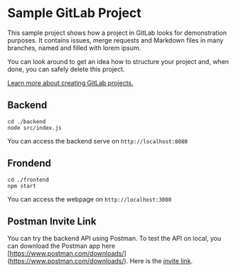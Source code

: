 # Sample GitLab Project

This sample project shows how a project in GitLab looks for demonstration purposes. It contains issues, merge requests and Markdown files in many branches,
named and filled with lorem ipsum.

You can look around to get an idea how to structure your project and, when done, you can safely delete this project.

[Learn more about creating GitLab projects.](https://docs.gitlab.com/ee/gitlab-basics/create-project.html)

## Backend
```
cd ./backend
node src/index.js
```
You can access the backend serve on `http://localhost:8080`


## Frondend
```
cd ./frontend
npm start
```
You can access the webpage on `http://localhost:3000`

## Postman Invite Link
You can try the backend API using Postman. 
To test the API on local, you can download the Postman app here [https://www.postman.com/downloads/] (https://www.postman.com/downloads/).
Here is the [invite link](https://app.getpostman.com/join-team?invite_code=012f6eb9d9992ef56d77477f6063192a&target_code=becd7b478e62fd4e251ebed59efce2c2).